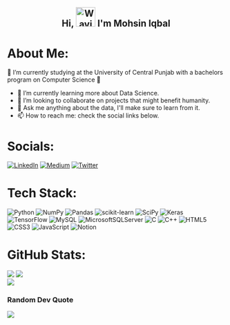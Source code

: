 <h2 align="center"> Hi, <img src="https://raw.githubusercontent.com/nixin72/nixin72/master/wave.gif" 
         alt="Waving hand animated gif"
         height="45"
         width="45" /> I'm Mohsin Iqbal</h2>

# About Me:
🔭 I’m currently studying at the University of Central Punjab with a bachelors program on Computer Science 🚀<br>
- 🌱 I’m currently learning more about Data Science.
- 👯 I’m looking to collaborate on projects that might benefit humanity.
- 💬 Ask me anything about the data, I'll make sure to learn from it.<br>
- 📫 How to reach me: check the social links below.<br>


# Socials:
[![LinkedIn](https://img.shields.io/badge/LinkedIn-%230077B5.svg?logo=linkedin&logoColor=white)](https://linkedin.com/in/mohsiniqbalpk) [![Medium](https://img.shields.io/badge/Medium-12100E?logo=medium&logoColor=white)](https://medium.com/@@MohsinIqbalpk) [![Twitter](https://img.shields.io/badge/Twitter-%231DA1F2.svg?logo=Twitter&logoColor=white)](https://twitter.com/MohsinIqbalpk) 

# Tech Stack:
![Python](https://img.shields.io/badge/python-3670A0?style=flat&logo=python&logoColor=ffdd54) ![NumPy](https://img.shields.io/badge/numpy-%23013243.svg?style=flat&logo=numpy&logoColor=white) ![Pandas](https://img.shields.io/badge/pandas-%23150458.svg?style=flat&logo=pandas&logoColor=white) ![scikit-learn](https://img.shields.io/badge/scikit--learn-%23F7931E.svg?style=flat&logo=scikit-learn&logoColor=white) ![SciPy](https://img.shields.io/badge/SciPy-%230C55A5.svg?style=flat&logo=scipy&logoColor=%white) ![Keras](https://img.shields.io/badge/Keras-%23D00000.svg?style=flat&logo=Keras&logoColor=white) ![TensorFlow](https://img.shields.io/badge/TensorFlow-%23FF6F00.svg?style=flat&logo=TensorFlow&logoColor=white) ![MySQL](https://img.shields.io/badge/mysql-%2300f.svg?style=flat&logo=mysql&logoColor=white) ![MicrosoftSQLServer](https://img.shields.io/badge/Microsoft%20SQL%20Sever-CC2927?style=flat&logo=microsoft%20sql%20server&logoColor=white) ![C](https://img.shields.io/badge/c-%2300599C.svg?style=flat&logo=c&logoColor=white) ![C++](https://img.shields.io/badge/c++-%2300599C.svg?style=flat&logo=c%2B%2B&logoColor=white) ![HTML5](https://img.shields.io/badge/html5-%23E34F26.svg?style=flat&logo=html5&logoColor=white) ![CSS3](https://img.shields.io/badge/css3-%231572B6.svg?style=flat&logo=css3&logoColor=white) ![JavaScript](https://img.shields.io/badge/javascript-%23323330.svg?style=flat&logo=javascript&logoColor=%23F7DF1E) ![Notion](https://img.shields.io/badge/Notion-%23000000.svg?style=flat&logo=notion&logoColor=white)
# GitHub Stats:
![](https://github-readme-stats.vercel.app/api?username=mohsinipk&theme=tokyonight&hide_border=true&include_all_commits=false&count_private=false)
![](https://github-readme-streak-stats.herokuapp.com/?user=mohsinipk&theme=tokyonight&hide_border=true)<br/>
![](https://github-readme-stats.vercel.app/api/top-langs/?username=mohsinipk&theme=tokyonight&hide_border=true&include_all_commits=false&count_private=false&layout=compact)

### Random Dev Quote
![](https://quotes-github-readme.vercel.app/api?type=horizontal&theme=tokyonight)

<!-- Proudly created with GPRM ( https://gprm.itsvg.in ) -->
